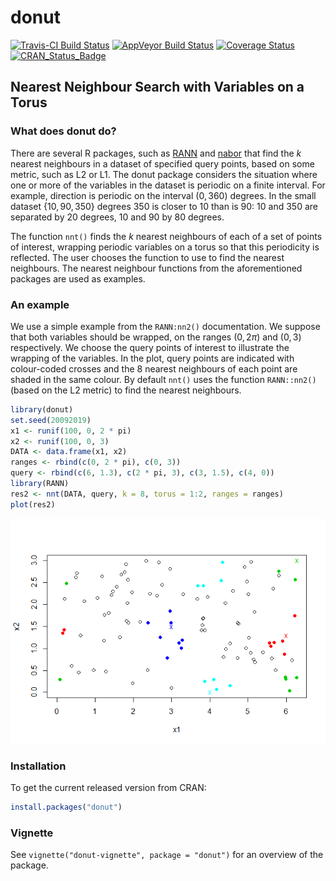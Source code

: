 
<!-- README.md is generated from README.Rmd. Please edit that file -->
donut
=====

[![Travis-CI Build Status](https://travis-ci.org/paulnorthrop/donut.svg?branch=master)](https://travis-ci.org/paulnorthrop/donut) [![AppVeyor Build Status](https://ci.appveyor.com/api/projects/status/github/paulnorthrop/donut?branch=master&svg=true)](https://ci.appveyor.com/project/paulnorthrop/donut) [![Coverage Status](https://codecov.io/github/paulnorthrop/donut/coverage.svg?branch=master)](https://codecov.io/github/paulnorthrop/donut?branch=master) [![CRAN\_Status\_Badge](https://www.r-pkg.org/badges/version/donut)](https://cran.r-project.org/package=donut)

Nearest Neighbour Search with Variables on a Torus
--------------------------------------------------

### What does donut do?

There are several R packages, such as [RANN](https://cran.r-project.org/package=RANN) and [nabor](https://cran.r-project.org/package=nabor) that find the *k* nearest neighbours in a dataset of specified query points, based on some metric, such as L2 or L1. The donut package considers the situation where one or more of the variables in the dataset is periodic on a finite interval. For example, direction is periodic on the interval (0, 360) degrees. In the small dataset {10, 90, 350} degrees 350 is closer to 10 than is 90: 10 and 350 are separated by 20 degrees, 10 and 90 by 80 degrees.

The function `nnt()` finds the *k* nearest neighbours of each of a set of points of interest, wrapping periodic variables on a torus so that this periodicity is reflected. The user chooses the function to use to find the nearest neighbours. The nearest neighbour functions from the aforementioned packages are used as examples.

### An example

We use a simple example from the `RANN:nn2()` documentation. We suppose that both variables should be wrapped, on the ranges (0, 2*π*) and (0, 3) respectively. We choose the query points of interest to illustrate the wrapping of the variables. In the plot, query points are indicated with colour-coded crosses and the 8 nearest neighbours of each point are shaded in the same colour. By default `nnt()` uses the function `RANN::nn2()` (based on the L2 metric) to find the nearest neighbours.

``` r
library(donut)
set.seed(20092019)
x1 <- runif(100, 0, 2 * pi)
x2 <- runif(100, 0, 3)
DATA <- data.frame(x1, x2)
ranges <- rbind(c(0, 2 * pi), c(0, 3))
query <- rbind(c(6, 1.3), c(2 * pi, 3), c(3, 1.5), c(4, 0))
library(RANN)
res2 <- nnt(DATA, query, k = 8, torus = 1:2, ranges = ranges)
plot(res2)
```

![](man/figures/README-example-1.png)

### Installation

To get the current released version from CRAN:

``` r
install.packages("donut")
```

### Vignette

See `vignette("donut-vignette", package = "donut")` for an overview of the package.

